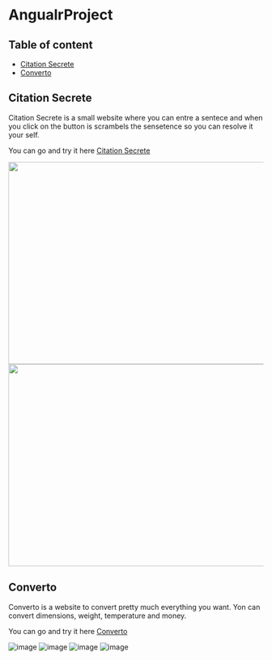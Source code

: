 # AngualrProject

## Table of content

- [Citation Secrete](#citationMystere)
- [Converto](#converto)


## Citation Secrete

Citation Secrete is a small website where you can entre a sentece and when you click on the button is scrambels the sensetence so you can resolve it your self.

You can go and try it here [Citation Secrete](https://2150658.techinfo-cstj.ca/3D4/tp1/index.html)

<img src="https://github.com/crobichaud-cstj/AngualrProject/assets/89365878/801cff3c-f49b-45b3-a19a-2e69b91f7770" width="700" height="400"/>
<img src="https://github.com/crobichaud-cstj/AngualrProject/assets/89365878/529c8d70-f798-4411-a1cf-8ec5c52785ac" width="700" height="400"/>


## Converto

Converto is a website to convert pretty much everything you want. Yon can convert dimensions, weight, temperature and money.

You can go and try it here [Converto](https://2150658.techinfo-cstj.ca/3D4/tp2/index.html)

![image](https://github.com/crobichaud-cstj/AngualrProject/assets/89365878/b8c6ef85-8e87-4810-b804-1891052727a8)
![image](https://github.com/crobichaud-cstj/AngualrProject/assets/89365878/3ae2ed53-cb41-4852-94ae-f23df934657b)
![image](https://github.com/crobichaud-cstj/AngualrProject/assets/89365878/70f21607-322e-4c4a-8f04-a2551362b7aa)
![image](https://github.com/crobichaud-cstj/AngualrProject/assets/89365878/1cf7fa16-cd2e-42b4-b05d-caf3fca2b4e9)








